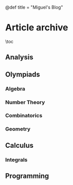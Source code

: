 @def title = "Miguel's Blog"
# Article archive
\toc
## Analysis
## Olympiads
### Algebra
### Number Theory
### Combinatorics
### Geometry
## Calculus
### Integrals
## Programming